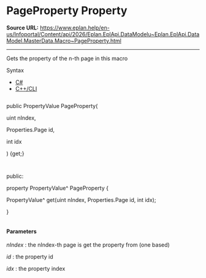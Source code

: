# PageProperty Property

**Source URL:** https://www.eplan.help/en-us/Infoportal/Content/api/2026/Eplan.EplApi.DataModelu~Eplan.EplApi.DataModel.MasterData.Macro~PageProperty.html

---

Gets the property of the n-th page in this macro

Syntax

- [C#](#i-syntax-CS)
- [C++/CLI](#i-syntax-CPP2005)

```
```
public PropertyValue PageProperty( 

   uint nIndex,

   Properties.Page id,

   int idx

) {get;}
```
```

```
```
public:

property PropertyValue^ PageProperty {

   PropertyValue^ get(uint nIndex, Properties.Page id, int idx);

}
```
```

#### Parameters

*nIndex*
:   the nIndex-th page is get the property from (one based)

*id*
:   the property id

*idx*
:   the property index
